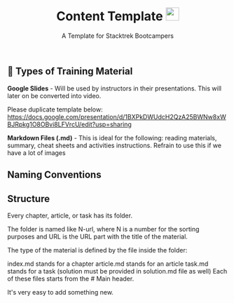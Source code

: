 <h1 align="center">Content Template <img src="https://edu.stacktrek.com/logo192.png" width="30px"></h1>
<p align="center">A Template for Stacktrek Bootcampers</p>

<br>

## 📝 Types of Training Material
<strong>Google Slides</strong> - Will be used by instructors in their presentations. This will later on be converted into video.

Please duplicate template below:
https://docs.google.com/presentation/d/1BXPkDWUdcH2QzA25BWNw8xWBJRpkg1O8OBvi8LFVrcU/edit?usp=sharing


<strong>Markdown Files (.md)</strong> - This is ideal for the following: reading materials, summary, cheat sheets and activities instructions. Refrain to use this if we have a lot of images

## Naming Conventions

## Structure
Every chapter, article, or task has its folder.

The folder is named like N-url, where N is a number for the sorting purposes and URL is the URL part with the title of the material.

The type of the material is defined by the file inside the folder:

index.md stands for a chapter
article.md stands for an article
task.md stands for a task (solution must be provided in solution.md file as well)
Each of these files starts from the # Main header.

It's very easy to add something new.



